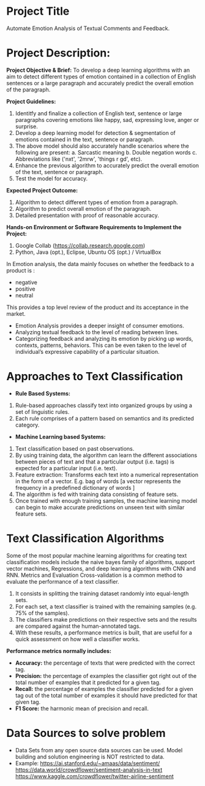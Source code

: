 # Project Title
Automate Emotion Analysis of Textual Comments and Feedback.
# Project Description:
**Project Objective & Brief:** To develop a deep learning algorithms with an aim to detect different types of emotion contained in a collection of English sentences or a large paragraph and accurately predict the overall emotion of the paragraph.

**Project Guidelines:** 
1. Identitfy and finalize a collection of English text, sentence or large paragraphs covering emotions like happy, sad, expressing love, anger or surprise.
2. Develop a deep learning model for detection & segmentation of emotions contained in the text, sentence or paragraph.
3. The above model should also accurately handle scenarios where the following are present:
a. Sarcastic meaning
b. Double negation words
c. Abbreviations like ('nxt', '2mrw', 'things r gd', etc).
4. Enhance the previous algorithm to accurately predict the overall emotion of the text, sentence or paragraph.
5. Test the model for accuracy.

**Expected Project Outcome:** 
1. Algorithm to detect different types of emotion from a paragraph. 
2. Algorithm to predict overall emotion of the paragraph. 
3. Detailed presentation with proof of reasonable accuracy.

**Hands-on Environment or Software Requirements to Implement the Project:**
1. Google Collab (https://collab.research.google.com) 
2. Python, Java (opt.), Eclipse, Ubuntu OS (opt.) / VirtualBox 

In Emotion analysis, the data mainly focuses on whether the feedback to a product is :

- negative
- positive
- neutral

This provides a top level review of the product and its acceptance in the market.

- Emotion Analysis provides a deeper insight of consumer emotions.
- Analyzing textual feedback to the level of reading between lines.
- Categorizing feedback and analyzing its emotion by picking up words, contexts, patterns, behaviors. This can be even taken to the level of individual’s expressive capability of a particular situation.

# Approaches to Text Classification
- **Rule Based Systems:**
1. Rule-based approaches classify text into organized groups by using a set of linguistic rules.
2. Each rule comprises of a pattern based on semantics and its predicted category. 
- **Machine Learning based Systems:**
1. Text classification based on past observations.
2. By using training data, the algorithm can learn the different associations between pieces of text and that a particular output (i.e. tags) is expected for a particular input (i.e. text).
3. Feature extraction: Transforms each text into a numerical representation in the form of a vector. E.g. bag of words [a vector represents the frequency in a predefined dictionary of words ]
4. The algorithm is fed with training data consisting of feature sets.
5. Once trained with enough training samples, the machine learning model can begin to make accurate predictions on unseen text with similar feature sets.

# Text Classification Algorithms
Some of the most popular machine learning algorithms for creating text classification models include the naive bayes family of algorithms, support vector machines, Regressions, and deep learning algorithms with CNN and RNN. Metrics and Evaluation Cross-validation is a common method to evaluate the performance of a text classifier.

1. It consists in splitting the training dataset randomly into equal-length sets.
2. For each set, a text classifier is trained with the remaining samples (e.g. 75% of the samples).
3. The classifiers make predictions on their respective sets and the results are compared against the human-annotated tags.
4. With these results, a performance metrics is built, that are useful for a quick assessment on how well a classifier works.

**Performance metrics normally includes:**
- **Accuracy:** the percentage of texts that were predicted with the correct tag.
- **Precision:** the percentage of examples the classifier got right out of the total number of examples that it predicted for a given tag.
- **Recall:** the percentage of examples the classifier predicted for a given tag out of the total number of examples it should have predicted for that given tag.
- **F1 Score:** the harmonic mean of precision and recall.

# Data Sources to solve problem
- Data Sets from any open source data sources can be used. Model building and solution engineering is NOT restricted to data.
- Example:
https://ai.stanford.edu/~amaas/data/sentiment/
https://data.world/crowdflower/sentiment-analysis-in-text
https://www.kaggle.com/crowdflower/twitter-airline-sentiment

    
